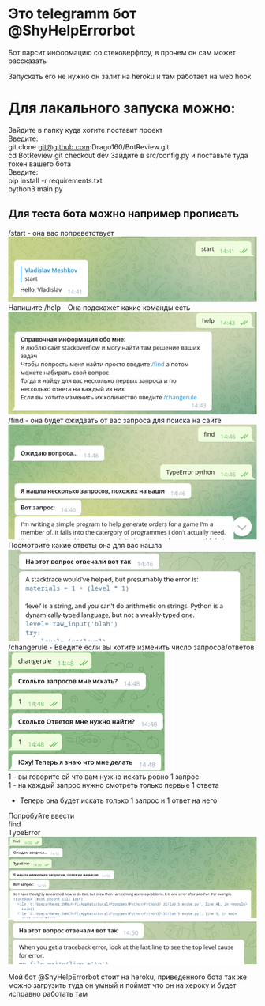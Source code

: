 # Это telegramm бот @ShyHelpErrorbot 

Бот парсит информацию со стековерфлоу, в прочем он сам может рассказать   

Запускать его не нужно он залит на heroku и там работает на web hook   

# Для лакального запуска можно:   
Зайдите в папку куда хотите поставит проект   
Введите:   
git clone git@github.com:Drago160/BotReview.git   
cd BotReview
git checkout dev
Зайдите в src/config.py и поставьте туда токен вашего бота    
Введите:   
pip install -r requirements.txt   
python3 main.py   

## Для теста бота можно например прописать   
/start - она вас попреветствует ![Image alt](https://github.com/Drago160/tmprepos/blob/main/start.png)   
Напишите /help - Она подскажет какие команды есть ![Image alt](https://github.com/Drago160/tmprepos/blob/main/help.png)   
/find - она будет ожидвать от вас запроса для поиска на сайте ![Image alt](https://github.com/Drago160/tmprepos/blob/main/question_find1.png)    
Посмотрите какие ответы она для вас нашла ![Image alt](https://github.com/Drago160/tmprepos/blob/main/answer1.png)    
/changerule - Введите если вы хотите изменить число запросов/ответов  ![Image alt](https://github.com/Drago160/tmprepos/blob/main/changes.png)   
1 - вы говорите ей что вам нужно искать ровно 1 запрос   
1 - на каждый запрос нужно смотреть только первые 1 ответа   
- Теперь она будет искать только 1 запрос и 1 ответ на него   

Попробуйте ввести   
find   
TypeError   
![Image alt](https://github.com/Drago160/tmprepos/blob/main/find2.png)   
![Image alt](https://github.com/Drago160/tmprepos/blob/main/answe2.png)   


Мой бот @ShyHelpErrorbot стоит на heroku, приведенного бота так же можно загрузить туда он умный и поймет что он на хероку и будет исправно работать там    

